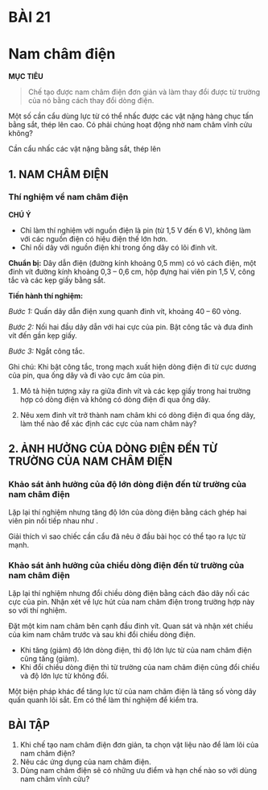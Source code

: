 # BÀI 21

# Nam châm điện

**MỤC TIÊU**
> Chế tạo được nam châm điện đơn giản và làm thay đổi được từ trường của nó bằng cách thay đổi dòng điện.

Một số cần cẩu dùng lực từ có thể nhấc được các vật nặng hàng chục tấn bằng sắt, thép lên cao. Có phải chúng hoạt động nhờ nam châm vĩnh cửu không?

Cần cẩu nhấc các vật nặng bằng sắt, thép lên

## 1. NAM CHÂM ĐIỆN

### Thí nghiệm về nam châm điện

**CHÚ Ý**
- Chỉ làm thí nghiệm với nguồn điện là pin (từ 1,5 V đến 6 V), không làm với các nguồn điện có hiệu điện thế lớn hơn.
- Chỉ nối dây với nguồn điện khi trong ống dây có lõi đinh vít.

**Chuẩn bị:** Dây dẫn điện (đường kính khoảng 0,5 mm) có vỏ cách điện, một đinh vít đường kính khoảng 0,3 – 0,6 cm, hộp đựng hai viên pin 1,5 V, công tắc và các kẹp giấy bằng sắt.

**Tiến hành thí nghiệm:**

*Bước 1:* Quấn dây dẫn điện xung quanh đinh vít, khoảng 40 – 60 vòng.

*Bước 2:* Nối hai đầu dây dẫn với hai cực của pin. Bật công tắc và đưa đinh vít đến gần kẹp giấy.

*Bước 3:* Ngắt công tắc.

Ghi chú: Khi bật công tắc, trong mạch xuất hiện dòng điện đi từ cực dương của pin, qua ống dây và đi vào cực âm của pin.

1. Mô tả hiện tượng xảy ra giữa đinh vít và các kẹp giấy trong hai trường hợp có dòng điện và không có dòng điện đi qua ống dây.

2. Nêu xem đinh vít trở thành nam châm khi có dòng điện đi qua ống dây, làm thế nào để xác định các cực của nam châm này?

## 2. ẢNH HƯỞNG CỦA DÒNG ĐIỆN ĐẾN TỪ TRƯỜNG CỦA NAM CHÂM ĐIỆN

### Khảo sát ảnh hưởng của độ lớn dòng điện đến từ trường của nam châm điện

Lặp lại thí nghiệm nhưng tăng độ lớn của dòng điện bằng cách ghép hai viên pin nối tiếp nhau như .

Giải thích vì sao chiếc cần cẩu đã nêu ở đầu bài học có thể tạo ra lực từ mạnh.

### Khảo sát ảnh hưởng của chiều dòng điện đến từ trường của nam châm điện

Lặp lại thí nghiệm nhưng đổi chiều dòng điện bằng cách đảo dây nối các cực của pin. Nhận xét về lực hút của nam châm điện trong trường hợp này so với thí nghiệm.

Đặt một kim nam châm bên cạnh đầu đinh vít. Quan sát và nhận xét chiều của kim nam châm trước và sau khi đổi chiều dòng điện.

- Khi tăng (giảm) độ lớn dòng điện, thì độ lớn lực từ của nam châm điện cũng tăng (giảm).
- Khi đổi chiều dòng điện thì từ trường của nam châm điện cũng đổi chiều và độ lớn lực từ không đổi.

Một biện pháp khác để tăng lực từ của nam châm điện là tăng số vòng dây quấn quanh lõi sắt. Em có thể làm thí nghiệm để kiểm tra.


## BÀI TẬP

1. Khi chế tạo nam châm điện đơn giản, ta chọn vật liệu nào để làm lõi của nam châm điện?
2. Nêu các ứng dụng của nam châm điện.
3. Dùng nam châm điện sẽ có những ưu điểm và hạn chế nào so với dùng nam châm vĩnh cửu?
